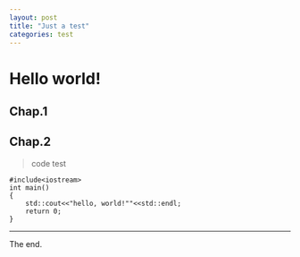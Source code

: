 ```yaml
---
layout: post
title: "Just a test"
categories: test
---
```


# Hello world!

## Chap.1

## Chap.2

>code test

```
#include<iostream>
int main()
{
    std::cout<<"hello, world!""<<std::endl;
    return 0;
}
```
---
The end.